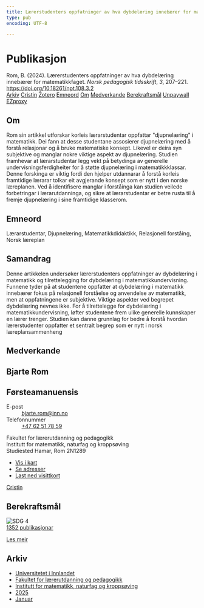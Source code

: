 ```yaml
---
title: Lærerstudenters oppfatninger av hva dybdelæring innebærer for matematikkfaget
type: pub
encoding: UTF-8

---
```

<h1>Publikasjon</h1>
<article id="csl-bib-container-LJ328UAV" class="csl-bib-container">
  <div class="csl-bib-body"> <div class="csl-entry">Rom, B. (2024). Lærerstudenters oppfatninger av hva dybdelæring innebærer for matematikkfaget. <i>Norsk pedagogisk tidsskrift</i>, <i>3</i>, 207–221. <a href="https://doi.org/10.18261/npt.108.3.2">https://doi.org/10.18261/npt.108.3.2</a></div> </div>
  <div class="csl-bib-buttons">
    <a href="#taxonomy-article-LJ328UAV" alt="archive" class="csl-bib-button">Arkiv</a>
    <a href="https://app.cristin.no/results/show.jsf?id=2335087" alt="Cristin" class="csl-bib-button">Cristin</a>
    <a href="http://zotero.org/groups/5881554/items/LJ328UAV" alt="Zotero" class="csl-bib-button">Zotero</a>
    <a href="#keywords-article-LJ328UAV" alt="keywords" class="csl-bib-button">Emneord</a>
    <a href="#about-article-LJ328UAV" alt="about_pub" class="csl-bib-button">Om</a>
    <a href="#contributors-article-LJ328UAV" alt="contributors" class="csl-bib-button">Medverkande</a>
    <a href="#sdg-article-LJ328UAV" alt="sdg" class="csl-bib-button">Berekraftsmål</a>
    <a href="https://doi.org/10.18261/npt.108.3.2" alt="Unpaywall" class="csl-bib-button">Unpaywall</a>
    <a href="https://doi.org/10.18261/npt.108.3.2" alt="EZproxy" class="csl-bib-button">EZproxy</a>
  </div>
  <div id="csl-bib-meta-container-LJ328UAV"></div>
</article>
<div id="csl-bib-meta-LJ328UAV" class="csl-bib-meta">
  <article id="about-article-LJ328UAV" class="about_pub-article">
    <h1>Om</h1>
    Rom sin artikkel utforskar korleis lærarstudentar oppfattar "djupnelæring" i matematikk. Dei fann at desse studentane assosierer djupnelæring med å forstå relasjonar og å bruke matematiske konsept. Likevel er deira syn subjektive og manglar nokre viktige aspekt av djupnelæring. Studien framhevar at lærarstudentar legg vekt på betydinga av generelle undervisningsferdigheiter for å støtte djupnelæring i matematikkklassar. Denne forskinga er viktig fordi den hjelper utdannarar å forstå korleis framtidige lærarar tolkar eit avgjerande konsept som er nytt i den norske læreplanen. Ved å identifisere manglar i forståinga kan studien veilede forbetringar i lærarutdanninga, og sikre at lærarstudentar er betre rusta til å fremje djupnelæring i sine framtidige klasserom.
  </article>
  <article id="keywords-article-LJ328UAV" class="keywords-article">
    <h1>Emneord</h1>
    Lærarstudentar, Djupnelæring, Matematikkdidaktikk, Relasjonell forståing, Norsk læreplan
  </article>
  <article id="abstract-article-LJ328UAV" class="abstract-article">
    <h1>Samandrag</h1>
    Denne artikkelen undersøker lærerstudenters oppfatninger 
av dybdelæring i matematikk og tilrettelegging for 
dybdelæring i matematikkundervisning. Funnene tyder på 
at studentene oppfatter at dybdelæring i matematikk 
innebærer fokus på relasjonell forståelse og anvendelse av 
matematikk, men at oppfatningene er subjektive. Viktige 
aspekter ved begrepet dybdelæring nevnes ikke. For å 
tilrettelegge for dybdelæring i matematikkundervisning, 
løfter studentene frem ulike generelle kunnskaper en lærer 
trenger. Studien kan danne grunnlag for bedre å forstå 
hvordan lærerstudenter oppfatter et sentralt begrep som er 
nytt i norsk læreplansammenheng
  </article>
  <article id="contributors-article-LJ328UAV" class="contributors-article">
    <h1>Medverkande</h1>
    <div class="personas"> <div class="vrtx-hinn-person-card"> <div class="photo"> <i class="lar la-user-circle missing-person"></i> </div> <div class="info"> <hgroup><h1>Bjarte Rom</h1> <h2>Førsteamanuensis</h2> </hgroup><dl> <dt>E-post</dt> <dd> <a href="mailto:bjarte.rom@inn.no">bjarte.rom@inn.no</a> </dd> <dt>Telefonnummer</dt> <dd><a href="tel:+4762517859"> +47 62 51 78 59 </a></dd> </dl> <p> Fakultet for lærerutdanning og pedagogikk<br> Institutt for matematikk, naturfag og kroppsøving<br> Studiested Hamar, Rom 2N1289 </p> <ul class="vrtx-hinn-links"> <li><a href="https://www.google.com/maps?q=60.79677,11.07358">Vis i kart</a></li> <li><a href="https://www.inn.no/finn-en-ansatt/bjarte-rom.html#vrtx-hinn-addresses">Se adresser</a></li> <li><a href="https://www.inn.no/finn-en-ansatt/bjarte-rom.html?vrtx=vcf">Last ned visittkort</a></li> </ul> </div> </div> <a href="https://app.cristin.no/persons/show.jsf?id=38831" alt="Cristin URL" class="personas-cristin">Cristin</a> </div>
  </article>
  <article id="sdg-article-LJ328UAV" class="sdg-article">
    <h1>Berekraftsmål</h1>
    <div class="sdg-container"><div id="sdg4" class="sdg">
        <img src="{{< params subfolder >}}images/sdg/sdg04_nn.png" class="image" alt="SDG 4">
        <div class="sdg-overlay">
          <a href="{{< params subfolder >}}nn/archive/?sdg=4#archive" class="sdg-publication-count"><span>1352</span> publikasjonar</a>
          <p><a href="https://fn.no/om-fn/fns-baerekraftsmaal/god-utdanning?lang=nno-NO" class="sdg-read-more">Les meir</a></p>
        </div>
      </div></div>
  </article>
  <article id="taxonomy-article-LJ328UAV" class="taxonomy-article">
    <h1>Arkiv</h1>
    <ul>
      <li><a href="{{< params subfolder >}}nn/archive/?key=3DCRN523">Universitetet i Innlandet</a></li>
      <li><a href="{{< params subfolder >}}nn/archive/?key=WYNZA47F">Fakultet for lærerutdanning og pedagogikk</a></li>
      <li><a href="{{< params subfolder >}}nn/archive/?key=LLA4BC9U">Institutt for matematikk, naturfag og kroppsøving</a></li>
      <li><a href="{{< params subfolder >}}nn/archive/?key=B5MNGADD">2025</a></li>
      <li><a href="{{< params subfolder >}}nn/archive/?key=QJJFKAH7">Januar</a></li>
    </ul>
  </article>
</div>
